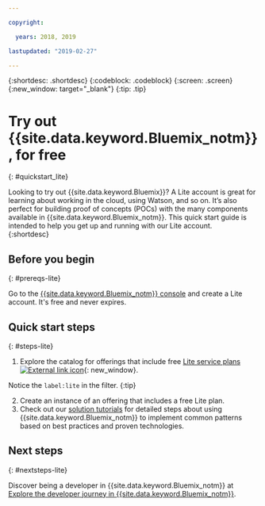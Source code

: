 ```yaml
---

copyright:

  years: 2018, 2019

lastupdated: "2019-02-27"

---
```


{:shortdesc: .shortdesc}
{:codeblock: .codeblock}
{:screen: .screen}
{:new_window: target="_blank"}
{:tip: .tip}


# Try out {{site.data.keyword.Bluemix_notm}}, for free
{: #quickstart_lite}

Looking to try out {{site.data.keyword.Bluemix}}? A Lite account is great for learning about working in the cloud, using Watson, and so on. It’s also perfect for building proof of concepts (POCs) with the many components available in {{site.data.keyword.Bluemix_notm}}. This quick start guide is intended to help you get up and running with our Lite account.  
{:shortdesc}  

## Before you begin
{: #prereqs-lite}

Go to the [{{site.data.keyword.Bluemix_notm}} console](https://{DomainName}) and create a Lite account. It's free and never expires.

## Quick start steps
{: #steps-lite}

1. Explore the catalog for offerings that include free [Lite service plans ![External link icon](../icons/launch-glyph.svg "External link icon")](https://{DomainName}/catalog/?search=label:lite){: new_window}.
  
  Notice the `label:lite` in the filter.
  {:tip}

2. Create an instance of an offering that includes a free Lite plan.
3. Check out our [solution tutorials](/docs/tutorials?topic=solution-tutorials-tutorials) for detailed steps about using {{site.data.keyword.Bluemix_notm}} to implement common patterns based on best practices and proven technologies. 


## Next steps
{: #nextsteps-lite}

Discover being a developer in {{site.data.keyword.Bluemix_notm}} at [Explore the developer journey in {{site.data.keyword.Bluemix_notm}}](/docs/overview?topic=overview-dev-journey). 


